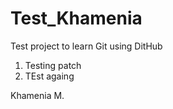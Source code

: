# Test_Khamenia

Test project to learn Git using DitHub

1. Testing patch
2. TEst againg

Khamenia M.
